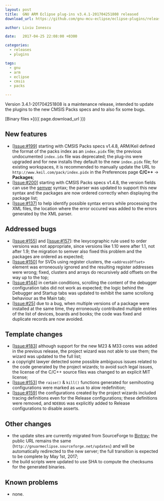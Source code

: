 ```yaml
---
layout: post
title:  GNU ARM Eclipse plug-ins v3.4.1-201704251808 released
download_url: https://github.com/gnu-mcu-eclipse/eclipse-plugins/releases/tag/v3.4.1-201704251808

author: Liviu Ionescu

date:   2017-04-25 22:08:00 +0300

categories:
  - releases
  - plugins

tags:
  - gnu
  - arm
  - eclipse
  - cmsis
  - packs

---
```


Version 3.4.1-201704251808 is a maintenance release, intended to update the plugins to the new CMSIS Packs specs and to also fix some bugs.

[Binary files »]({{ page.download_url }})

## New features

- [[Issue:#199](https://github.com/gnu-mcu-eclipse/eclipse-plugins/issues/199)] starting with CMSIS Packs specs v1.4.8, ARM/Keil defined the format of the packs index as an `index.pidx` file; the previous undocumented `index.idx` file was deprecated; the plug-ins were upgraded and for new installs they default to the new `index.pidx` file; for existing workspaces, it is recommended to manually update the URL to `http://www.keil.com/pack/index.pidx` in the Preferences page **C/C++** → **Packages**;
- [[Issue:#200](https://github.com/gnu-mcu-eclipse/eclipse-plugins/issues/200)] starting with CMSIS Packs specs v1.4.8, the version fields can use the [semver](http://semver.org) syntax; the parser was updated to support this new syntax and the packages are now ordered correctly when displaying the package list;
- [[Issue:#137](https://github.com/gnu-mcu-eclipse/eclipse-plugins/issues/137)] to help identify possible syntax errors while processing the XML files, the location where the error occured was added to the errors generated by the XML parser.

## Addressed bugs

- [[Issue:#155](https://github.com/gnu-mcu-eclipse/eclipse-plugins/issues/155)] and [[Issue:#157](https://github.com/gnu-mcu-eclipse/eclipse-plugins/issues/157)]: the lexycographic rule used to order versions was not appropriate, since versions like 1.10 were after 1.1, not after 1.9; the migration to semver also fixed this problem and the packages are ordered as expected;
- [[Issue:#150](https://github.com/gnu-mcu-eclipse/eclipse-plugins/issues/150)] for SVDs using register clusters, the `<addressOffset>` element was erroneously ignored and the resulting register addresses were wrong; fixed, clusters and arrays do recursively add offsets on the way up to the top;
- [[Issue:#144](https://github.com/gnu-mcu-eclipse/eclipse-plugins/issues/144)] in certain conditions, scrolling the content of the debugger configuration tabs did not work as expected; the logic behind the Debugger and Startup tabs was updated to exhibit the same scrollong behaviour as the Main tab;
- [[Issue:#25](https://github.com/gnu-mcu-eclipse/eclipse-plugins/issues/25)] due to a bug, when multiple versions of a package were installed at the same time, they erroneously contributed multiple entries of the list of devices, boards and books; the code was fixed and duplicate records are now avoided.

## Template changes

- [[Issue:#183](https://github.com/gnu-mcu-eclipse/eclipse-plugins/issues/183)] although support for the new M23 & M33 cores was added in the previous release, the project wizard was not able to use them; the wizard was updated to the full list;
- a copyright lawyer detected some possible ambiguous issues related to the code generated by the project wizards; to avoid such legal issues, the license of the C/C++ source files was changed to an explicit MIT license;
- [[Issue:#153](https://github.com/gnu-mcu-eclipse/eclipse-plugins/issues/153)] the `raise()` & `kill()` functions generated for semihosting configurations were marked as `weak` to alow redefinition;
- [[Issue:#159](https://github.com/gnu-mcu-eclipse/eclipse-plugins/issues/159)] the configurations created by the project wizards included tracing definitions even for the Release configurations; these definitions were removed, and `NDEBUG` was explicitly added to Release configurations to disable asserts.

## Other changes

- the update sites are currently migrated from SourceForge to [Bintray](https://bintray.com/gnu-mcu-eclipse/updates); the public URL remains the same (`http://gnuarmeclipse.sourceforge.net/updates`) and will be automatically redirected to the new server; the full transition is expected to be complete by May 1st, 2017;
- the build scripts were updated to use SHA to compute the checksums for the generated binaries.

## Known problems

- none. 
